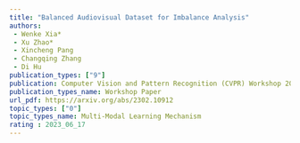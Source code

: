 ```yaml
---  
title: "Balanced Audiovisual Dataset for Imbalance Analysis"  
authors:  
 - Wenke Xia*
 - Xu Zhao*
 - Xincheng Pang
 - Changqing Zhang
 - Di Hu 
publication_types: ["9"]  
publication: Computer Vision and Pattern Recognition (CVPR) Workshop 2023
publication_types_name: Workshop Paper
url_pdf: https://arxiv.org/abs/2302.10912
topic_types: ["0"]
topic_types_name: Multi-Modal Learning Mechanism
rating : 2023_06_17
---  
```

